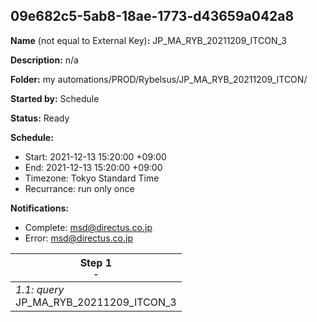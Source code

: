 ## 09e682c5-5ab8-18ae-1773-d43659a042a8

**Name** (not equal to External Key)**:** JP_MA_RYB_20211209_ITCON_3

**Description:** n/a

**Folder:** my automations/PROD/Rybelsus/JP_MA_RYB_20211209_ITCON/

**Started by:** Schedule

**Status:** Ready

**Schedule:**

* Start: 2021-12-13 15:20:00 +09:00
* End: 2021-12-13 15:20:00 +09:00
* Timezone: Tokyo Standard Time
* Recurrance: run only once

**Notifications:**

* Complete: msd@directus.co.jp
* Error: msd@directus.co.jp

| Step 1<br>_<small>-</small>_ |
| --- |
| _1.1: query_<br>JP_MA_RYB_20211209_ITCON_3 |
